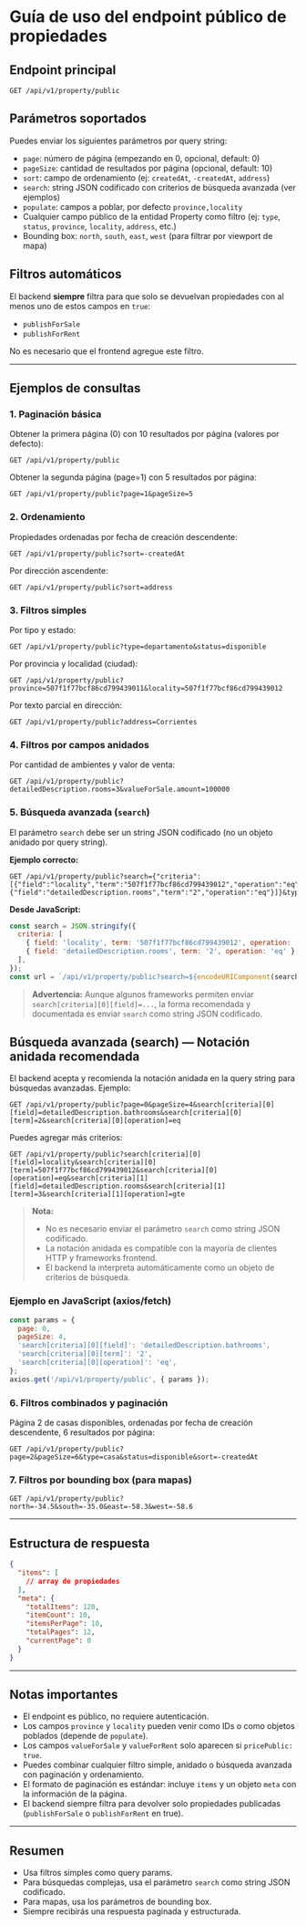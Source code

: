 # Guía de uso del endpoint público de propiedades

## Endpoint principal

```
GET /api/v1/property/public
```

## Parámetros soportados

Puedes enviar los siguientes parámetros por query string:

- `page`: número de página (empezando en 0, opcional, default: 0)
- `pageSize`: cantidad de resultados por página (opcional, default: 10)
- `sort`: campo de ordenamiento (ej: `createdAt`, `-createdAt`, `address`)
- `search`: string JSON codificado con criterios de búsqueda avanzada (ver ejemplos)
- `populate`: campos a poblar, por defecto `province,locality`
- Cualquier campo público de la entidad Property como filtro (ej: `type`, `status`, `province`, `locality`, `address`, etc.)
- Bounding box: `north`, `south`, `east`, `west` (para filtrar por viewport de mapa)

## Filtros automáticos

El backend **siempre** filtra para que solo se devuelvan propiedades con al menos uno de estos campos en `true`:

- `publishForSale`
- `publishForRent`

No es necesario que el frontend agregue este filtro.

---

## Ejemplos de consultas

### 1. Paginación básica

Obtener la primera página (0) con 10 resultados por página (valores por defecto):

```
GET /api/v1/property/public
```

Obtener la segunda página (page=1) con 5 resultados por página:

```
GET /api/v1/property/public?page=1&pageSize=5
```

### 2. Ordenamiento

Propiedades ordenadas por fecha de creación descendente:

```
GET /api/v1/property/public?sort=-createdAt
```

Por dirección ascendente:

```
GET /api/v1/property/public?sort=address
```

### 3. Filtros simples

Por tipo y estado:

```
GET /api/v1/property/public?type=departamento&status=disponible
```

Por provincia y localidad (ciudad):

```
GET /api/v1/property/public?province=507f1f77bcf86cd799439011&locality=507f1f77bcf86cd799439012
```

Por texto parcial en dirección:

```
GET /api/v1/property/public?address=Corrientes
```

### 4. Filtros por campos anidados

Por cantidad de ambientes y valor de venta:

```
GET /api/v1/property/public?detailedDescription.rooms=3&valueForSale.amount=100000
```

### 5. Búsqueda avanzada (`search`)

El parámetro `search` debe ser un string JSON codificado (no un objeto anidado por query string).

**Ejemplo correcto:**

```
GET /api/v1/property/public?search={"criteria":[{"field":"locality","term":"507f1f77bcf86cd799439012","operation":"eq"},{"field":"detailedDescription.rooms","term":"2","operation":"eq"}]}&type=casa
```

**Desde JavaScript:**

```js
const search = JSON.stringify({
  criteria: [
    { field: 'locality', term: '507f1f77bcf86cd799439012', operation: 'eq' },
    { field: 'detailedDescription.rooms', term: '2', operation: 'eq' },
  ],
});
const url = `/api/v1/property/public?search=${encodeURIComponent(search)}&type=casa`;
```

> **Advertencia:** Aunque algunos frameworks permiten enviar `search[criteria][0][field]=...`, la forma recomendada y documentada es enviar `search` como string JSON codificado.

## Búsqueda avanzada (search) — Notación anidada recomendada

El backend acepta y recomienda la notación anidada en la query string para búsquedas avanzadas. Ejemplo:

```
GET /api/v1/property/public?page=0&pageSize=4&search[criteria][0][field]=detailedDescription.bathrooms&search[criteria][0][term]=2&search[criteria][0][operation]=eq
```

Puedes agregar más criterios:

```
GET /api/v1/property/public?search[criteria][0][field]=locality&search[criteria][0][term]=507f1f77bcf86cd799439012&search[criteria][0][operation]=eq&search[criteria][1][field]=detailedDescription.rooms&search[criteria][1][term]=3&search[criteria][1][operation]=gte
```

> **Nota:**
>
> - No es necesario enviar el parámetro `search` como string JSON codificado.
> - La notación anidada es compatible con la mayoría de clientes HTTP y frameworks frontend.
> - El backend la interpreta automáticamente como un objeto de criterios de búsqueda.

### Ejemplo en JavaScript (axios/fetch)

```js
const params = {
  page: 0,
  pageSize: 4,
  'search[criteria][0][field]': 'detailedDescription.bathrooms',
  'search[criteria][0][term]': '2',
  'search[criteria][0][operation]': 'eq',
};
axios.get('/api/v1/property/public', { params });
```

### 6. Filtros combinados y paginación

Página 2 de casas disponibles, ordenadas por fecha de creación descendente, 6 resultados por página:

```
GET /api/v1/property/public?page=2&pageSize=6&type=casa&status=disponible&sort=-createdAt
```

### 7. Filtros por bounding box (para mapas)

```
GET /api/v1/property/public?north=-34.5&south=-35.0&east=-58.3&west=-58.6
```

---

## Estructura de respuesta

```json
{
  "items": [
    // array de propiedades
  ],
  "meta": {
    "totalItems": 120,
    "itemCount": 10,
    "itemsPerPage": 10,
    "totalPages": 12,
    "currentPage": 0
  }
}
```

---

## Notas importantes

- El endpoint es público, no requiere autenticación.
- Los campos `province` y `locality` pueden venir como IDs o como objetos poblados (depende de `populate`).
- Los campos `valueForSale` y `valueForRent` solo aparecen si `pricePublic: true`.
- Puedes combinar cualquier filtro simple, anidado o búsqueda avanzada con paginación y ordenamiento.
- El formato de paginación es estándar: incluye `items` y un objeto `meta` con la información de la página.
- El backend siempre filtra para devolver solo propiedades publicadas (`publishForSale` o `publishForRent` en true).

---

## Resumen

- Usa filtros simples como query params.
- Para búsquedas complejas, usa el parámetro `search` como string JSON codificado.
- Para mapas, usa los parámetros de bounding box.
- Siempre recibirás una respuesta paginada y estructurada.
